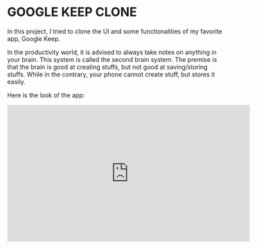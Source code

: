 # GOOGLE KEEP CLONE

In this project, I tried to clone the UI and some functionalities of my favorite app, Google Keep.

In the productivity world, it is advised to always take notes on anything in your brain. This system is called the second brain system. The premise is that the brain is good at creating stuffs, but not good at saving/storing stuffs. While in the contrary, your phone cannot create stuff, but stores it easily.

Here is the look of the app:

<iframe width="560" height="315" src="https://www.youtube.com/embed/mgNAF_NrQcc" title="YouTube video player" frameborder="0" allow="accelerometer; autoplay; clipboard-write; encrypted-media; gyroscope; picture-in-picture" allowfullscreen></iframe>